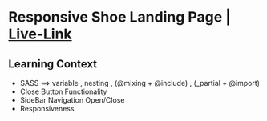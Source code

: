 # Responsive Shoe Landing Page | [Live-Link](https://taiseen.github.io/responsive-shoe-landing-page)

## Learning Context
- SASS ==> variable , nesting , (@mixing + @include) , (_partial + @import)
- Close Button Functionality 
- SideBar Navigation Open/Close
- Responsiveness
